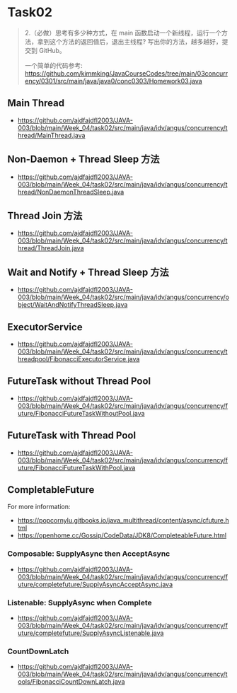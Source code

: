 # Task02
> 2.（必做）思考有多少种方式，在 main 函数启动一个新线程，运行一个方法，拿到这个方法的返回值后，退出主线程? 写出你的方法，越多越好，提交到 GitHub。 
> 
> 一个简单的代码参考:  https://github.com/kimmking/JavaCourseCodes/tree/main/03concurrency/0301/src/main/java/java0/conc0303/Homework03.java

## Main Thread
- https://github.com/ajdfajdfl2003/JAVA-003/blob/main/Week_04/task02/src/main/java/idv/angus/concurrency/thread/MainThread.java

## Non-Daemon + Thread Sleep 方法
- https://github.com/ajdfajdfl2003/JAVA-003/blob/main/Week_04/task02/src/main/java/idv/angus/concurrency/thread/NonDaemonThreadSleep.java

## Thread Join 方法
- https://github.com/ajdfajdfl2003/JAVA-003/blob/main/Week_04/task02/src/main/java/idv/angus/concurrency/thread/ThreadJoin.java

## Wait and Notify + Thread Sleep 方法
- https://github.com/ajdfajdfl2003/JAVA-003/blob/main/Week_04/task02/src/main/java/idv/angus/concurrency/object/WaitAndNotifyThreadSleep.java

## ExecutorService
- https://github.com/ajdfajdfl2003/JAVA-003/blob/main/Week_04/task02/src/main/java/idv/angus/concurrency/threadpool/FibonacciExecutorService.java

## FutureTask without Thread Pool
- https://github.com/ajdfajdfl2003/JAVA-003/blob/main/Week_04/task02/src/main/java/idv/angus/concurrency/future/FibonacciFutureTaskWithoutPool.java

## FutureTask with Thread Pool
- https://github.com/ajdfajdfl2003/JAVA-003/blob/main/Week_04/task02/src/main/java/idv/angus/concurrency/future/FibonacciFutureTaskWithPool.java

## CompletableFuture
For more information:
- https://popcornylu.gitbooks.io/java_multithread/content/async/cfuture.html
- https://openhome.cc/Gossip/CodeData/JDK8/CompleteableFuture.html 

### Composable: SupplyAsync then AcceptAsync
- https://github.com/ajdfajdfl2003/JAVA-003/blob/main/Week_04/task02/src/main/java/idv/angus/concurrency/future/completefuture/SupplyAsyncAcceptAsync.java

### Listenable: SupplyAsync when Complete
- https://github.com/ajdfajdfl2003/JAVA-003/blob/main/Week_04/task02/src/main/java/idv/angus/concurrency/future/completefuture/SupplyAsyncListenable.java

### CountDownLatch
- https://github.com/ajdfajdfl2003/JAVA-003/blob/main/Week_04/task02/src/main/java/idv/angus/concurrency/tools/FibonacciCountDownLatch.java
